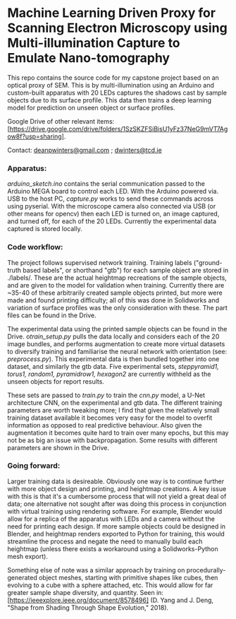 # Machine Learning Driven Proxy for Scanning Electron Microscopy using Multi-illumination Capture to Emulate Nano-tomography

This repo contains the source code for my capstone project based on an optical proxy of SEM. This is by multi-illumination using an Arduino and custom-built apparatus with 20 LEDs captures the shadows cast by sample objects due to its surface profile. This data then trains a deep learning model for prediction on unseen object or surface profiles.

Google Drive of other relevant items: [https://drive.google.com/drive/folders/1SzSKZFSiBisU1yFz37NeG9mVT7Agow8f?usp=sharing].

Contact: deanpwinters@gmail.com ; dwinters@tcd.ie

### Apparatus:

*arduino_sketch.ino* contains the serial communication passed to the Arduino MEGA board to control each LED. With the Arduino powered via. USB to the host PC, *capture.py* works to send these commands across using pyserial. With the microscope camera also connected via USB (or other means for opencv) then each LED is turned on, an image captured, and turned off, for each of the 20 LEDs. Currently the experimental data captured is stored locally.

### Code workflow:

The project follows supervised network training. Training labels ("ground-truth based labels", or shorthand "gtb") for each sample object are stored in ./labels/. These are the actual heightmap recreations of the sample objects, and are given to the model for validation when training. Currently there are ~35-40 of these arbitrarily created sample objects printed, but more were made and found printing difficulty; all of this was done in Solidworks and variation of surface profiles was the only consideration with these. The part files can be found in the Drive.

The experimental data using the printed sample objects can be found in the Drive. o*train_setup.py* pulls the data locally and considers each of the 20 image bundles, and performs augmentation to create more virtual datasets to diversify training and familiarise the neural network with orientation (see: *preprocess.py*). This experimental data is then bundled together into one dataset, and similarly the gtb data. Five experimental sets, *steppyramid1, torus1, random1, pyramidrow1, hexagon2* are currently withheld as the unseen objects for report results.

These sets are passed to *train.py* to train the *cnn.py* model, a U-Net architecture CNN, on the experimental and gtb data. The different training parameters are worth tweaking more; I find that given the relatively small training dataset available it becomes very easy for the model to overfit information as opposed to real predictive behaviour. Also given the augmentation it becomes quite hard to train over many epochs, but this may not be as big an issue with backpropagation. Some results with different parameters are shown in the Drive.

### Going forward:

Larger training data is desireable. Obviously one way is to continue further with more object design and printing, and heightmap creations. A key issue with this is that it's a cumbersome process that will not yield a great deal of data; one alternative not sought after was doing this process in conjunction with virtual training using rendering software. For example, Blender would allow for a replica of the apparatus with LEDs and a camera without the need for printing each design. If more sample objects could be designed in Blender, and heightmap renders exported to Python for training, this would streamline the process and negate the need to manually build each heightmap (unless there exists a workaround using a Solidworks-Python mesh export).

Something else of note was a similar approach by training on procedurally-generated object meshes, starting with primitive shapes like cubes, then evolving to a cube with a sphere attached, etc. This would allow for far greater sample shape diversity, and quantity. Seen in: [https://ieeexplore.ieee.org/document/8578496] (D. Yang and J. Deng, "Shape from Shading Through Shape Evolution," 2018).








